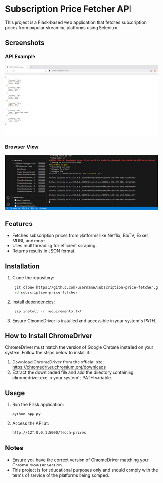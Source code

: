 # Subscription Price Fetcher API

This project is a Flask-based web application that fetches subscription prices from popular streaming platforms using Selenium.

## Screenshots
### API Example
![API Response Example](https://github.com/onurmertanarat/SubPriceAPI/blob/master/screenshots/api_example.PNG)

### Browser View
![Browser View](https://github.com/onurmertanarat/SubPriceAPI/blob/master/screenshots/browser_view.PNG)


## Features
- Fetches subscription prices from platforms like Netflix, BluTV, Exxen, MUBI, and more.
- Uses multithreading for efficient scraping.
- Returns results in JSON format.

## Installation
1. Clone the repository:
   ```bash
    git clone https://github.com/username/subscription-price-fetcher.git
    cd subscription-price-fetcher
    ```
2. Install dependencies:
   ```bash
    pip install -r requirements.txt
    ```
3. Ensure ChromeDriver is installed and accessible in your system's PATH.

## How to Install ChromeDriver
ChromeDriver must match the version of Google Chrome installed on your system. Follow the steps below to install it:
1. Download ChromeDriver from the official site: https://chromedriver.chromium.org/downloads
2. Extract the downloaded file and add the directory containing chromedriver.exe to your system's PATH variable.

## Usage
1. Run the Flask application:
   ```bash
   python app.py
    ```
2. Access the API at:
   ```bash
   http://127.0.0.1:5000/fetch-prices
    ```

## Notes
- Ensure you have the correct version of ChromeDriver matching your Chrome browser version.
- This project is for educational purposes only and should comply with the terms of service of the platforms being scraped.
